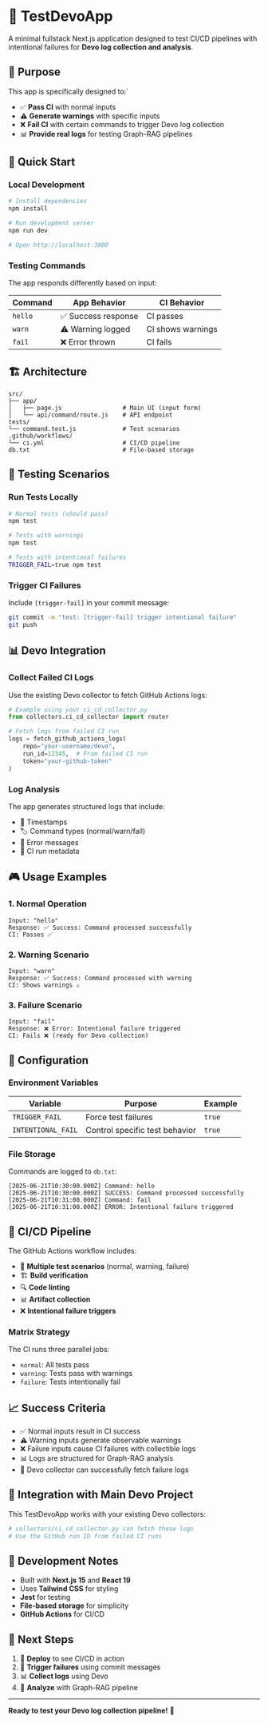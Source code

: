 # 🧪 TestDevoApp

A minimal fullstack Next.js application designed to test CI/CD pipelines with intentional failures for **Devo log collection and analysis**.

## 🎯 Purpose

This app is specifically designed to:`
- ✅ **Pass CI** with normal inputs
- ⚠️ **Generate warnings** with specific inputs  
- ❌ **Fail CI** with certain commands to trigger Devo log collection
- 📊 **Provide real logs** for testing Graph-RAG pipelines

## 🚀 Quick Start

### Local Development

```bash
# Install dependencies
npm install

# Run development server
npm run dev

# Open http://localhost:3000
```

### Testing Commands

The app responds differently based on input:

| Command | App Behavior | CI Behavior |
|---------|-------------|-------------|
| `hello` | ✅ Success response | CI passes |
| `warn` | ⚠️ Warning logged | CI shows warnings |
| `fail` | ❌ Error thrown | CI fails |

## 🏗️ Architecture

```
src/
├── app/
│   ├── page.js                 # Main UI (input form)
│   └── api/command/route.js    # API endpoint
tests/
└── command.test.js             # Test scenarios
.github/workflows/
└── ci.yml                      # CI/CD pipeline
db.txt                          # File-based storage
```

## 🧪 Testing Scenarios

### Run Tests Locally
```bash
# Normal tests (should pass)
npm test

# Tests with warnings
npm test

# Tests with intentional failures
TRIGGER_FAIL=true npm test
```

### Trigger CI Failures

Include `[trigger-fail]` in your commit message:
```bash
git commit -m "test: [trigger-fail] trigger intentional failure"
git push
```

## 📊 Devo Integration

### Collect Failed CI Logs

Use the existing Devo collector to fetch GitHub Actions logs:

```python
# Example using your ci_cd_collector.py
from collectors.ci_cd_collector import router

# Fetch logs from failed CI run
logs = fetch_github_actions_logs(
    repo="your-username/devo",
    run_id=12345,  # From failed CI run
    token="your-github-token"
)
```

### Log Analysis

The app generates structured logs that include:
- 📅 Timestamps
- 🏷️ Command types (normal/warn/fail)
- 📝 Error messages
- 🔄 CI run metadata

## 🎮 Usage Examples

### 1. Normal Operation
```
Input: "hello"
Response: ✅ Success: Command processed successfully
CI: Passes ✅
```

### 2. Warning Scenario  
```
Input: "warn"
Response: ✅ Success: Command processed with warning
CI: Shows warnings ⚠️
```

### 3. Failure Scenario
```
Input: "fail"
Response: ❌ Error: Intentional failure triggered
CI: Fails ❌ (ready for Devo collection)
```

## 🔧 Configuration

### Environment Variables

| Variable | Purpose | Example |
|----------|---------|---------|
| `TRIGGER_FAIL` | Force test failures | `true` |
| `INTENTIONAL_FAIL` | Control specific test behavior | `true` |

### File Storage

Commands are logged to `db.txt`:
```
[2025-06-21T10:30:00.000Z] Command: hello
[2025-06-21T10:30:00.000Z] SUCCESS: Command processed successfully
[2025-06-21T10:31:00.000Z] Command: fail
[2025-06-21T10:31:00.000Z] ERROR: Intentional failure triggered
```

## 🤖 CI/CD Pipeline

The GitHub Actions workflow includes:

- 🧪 **Multiple test scenarios** (normal, warning, failure)
- 🏗️ **Build verification**
- 🔍 **Code linting**
- 📊 **Artifact collection**
- ❌ **Intentional failure triggers**

### Matrix Strategy

The CI runs three parallel jobs:
- `normal`: All tests pass
- `warning`: Tests pass with warnings
- `failure`: Tests intentionally fail

## 📈 Success Criteria

- ✅ Normal inputs result in CI success
- ⚠️ Warning inputs generate observable warnings
- ❌ Failure inputs cause CI failures with collectible logs
- 📊 Logs are structured for Graph-RAG analysis
- 🔄 Devo collector can successfully fetch failure logs

## 🔗 Integration with Main Devo Project

This TestDevoApp works with your existing Devo collectors:

```python
# collectors/ci_cd_collector.py can fetch these logs
# Use the GitHub run ID from failed CI runs
```

## 📝 Development Notes

- Built with **Next.js 15** and **React 19**
- Uses **Tailwind CSS** for styling
- **Jest** for testing
- **File-based storage** for simplicity
- **GitHub Actions** for CI/CD

## 🎯 Next Steps

1. 🚀 **Deploy** to see CI/CD in action
2. 🧪 **Trigger failures** using commit messages
3. 📊 **Collect logs** using Devo
4. 🤖 **Analyze** with Graph-RAG pipeline

---

**Ready to test your Devo log collection pipeline!** 🚀
